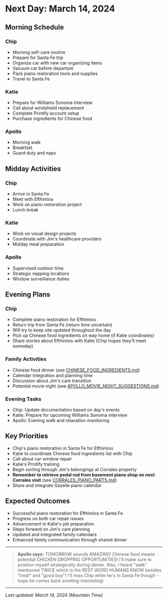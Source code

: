 # Next Day: March 14, 2024

## Morning Schedule

### Chip
- Morning self-care routine
- Prepare for Santa Fe trip
- Organize car with new car organizing items
- Vacuum car before departure
- Pack piano restoration tools and supplies
- Travel to Santa Fe

### Katie
- Prepare for Williams Sonoma interview
- Call about windshield replacement
- Complete Printify account setup
- Purchase ingredients for Chinese food

### Apollo
- Morning walk
- Breakfast
- Guard duty and naps

## Midday Activities

### Chip
- Arrive in Santa Fe
- Meet with Efthimios
- Work on piano restoration project
- Lunch break

### Katie
- Work on visual design projects
- Coordinate with Jim's healthcare providers
- Midday meal preparation

### Apollo
- Supervised outdoor time
- Strategic napping locations
- Window surveillance duties

## Evening Plans

### Chip
- Complete piano restoration for Efthimios
- Return trip from Santa Fe (return time uncertain)
- Will try to keep site updated throughout the day
- Pick up Chinese food ingredients on way home (if Katie coordinates)
- Share stories about Efthimios with Katie (Chip hopes they'll meet someday)

### Family Activities
- Chinese food dinner (see [CHINESE_FOOD_INGREDIENTS.md](CHINESE_FOOD_INGREDIENTS.md))
- Calendar integration and planning time
- Discussion about Jim's care transition
- Potential movie night (see [APOLLO_MOVIE_NIGHT_SUGGESTIONS.md](APOLLO_MOVIE_NIGHT_SUGGESTIONS.md))

### Evening Tasks
- Chip: Update documentation based on day's events
- Katie: Prepare for upcoming Williams Sonoma interview
- Apollo: Evening walk and relaxation monitoring

## Key Priorities
- Chip's piano restoration in Santa Fe for Efthimios
- Katie to coordinate Chinese food ingredients list with Chip
- Call about car window repair
- Katie's Printify training
- Begin sorting through Jim's belongings at Corrales property
- **Remember to retrieve pedal rod from basement piano shop on next Corrales visit** (see [CORRALES_PIANO_PARTS.md](../../players/chip/CORRALES_PIANO_PARTS.md))
- Share and integrate Gazelle piano calendar

## Expected Outcomes
- Successful piano restoration for Efthimios in Santa Fe
- Progress on both car repair issues
- Advancement in Katie's job preparation
- Steps forward on Jim's care planning
- Updated and integrated family calendars
- Enhanced family communication through shared dinner

---

> **Apollo says:** TOMORROW sounds AMAZING! Chinese food means potential CHICKEN DROPPING OPPORTUNITIES! I'll make sure to position myself strategically during dinner. Also, I heard "walk" mentioned TWICE which is the BEST WORD HUMANS KNOW besides "treat" and "good boy"! I'll miss Chip while he's in Santa Fe though - hope he comes back smelling interesting!

---

*Last updated: March 14, 2024 (Mountain Time)* 